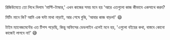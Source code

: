 রিজিউমেতে তো লিখে দিলাম 'মাল্টি-টাস্কার,' এখন কাজের সময় মনে হয় 'আরে এতগুলো কাজ কীভাবে একসাথে করব?

মিটিং মানে কি? আমি এক ঘন্টা মাথা নাড়াই, আর শেষে বুঝি, 'আবার কাজ বাড়ল!' 😄

টাইম ম্যানেজমেন্টের এত টিপস পড়েছি, কিন্তু অফিসের ডেডলাইন এলেই মনে হয়, 'এগুলো বইয়ের কথা, বাস্তবে কোনো কাজেই লাগবে না!' 😅

